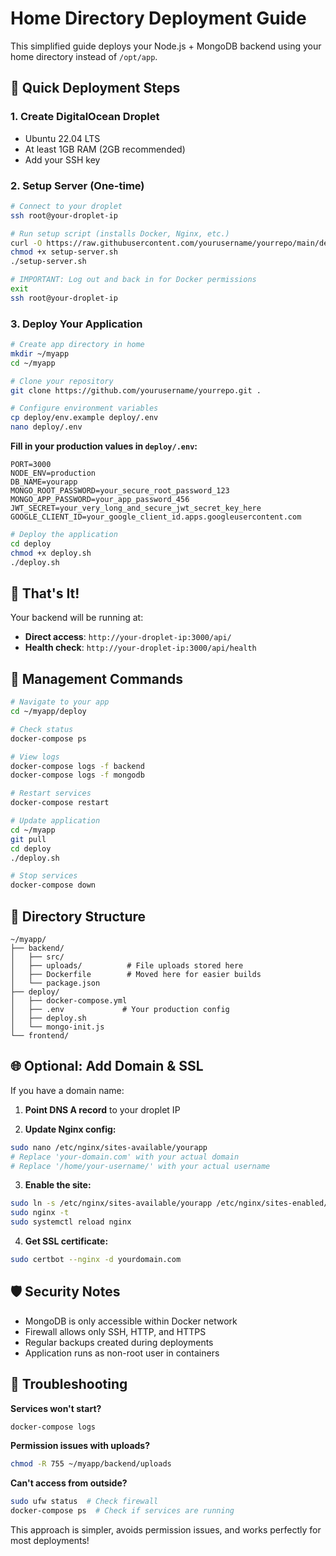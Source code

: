 # Home Directory Deployment Guide

This simplified guide deploys your Node.js + MongoDB backend using your home directory instead of `/opt/app`.

## 🚀 Quick Deployment Steps

### 1. Create DigitalOcean Droplet
- Ubuntu 22.04 LTS
- At least 1GB RAM (2GB recommended)
- Add your SSH key

### 2. Setup Server (One-time)
```bash
# Connect to your droplet
ssh root@your-droplet-ip

# Run setup script (installs Docker, Nginx, etc.)
curl -O https://raw.githubusercontent.com/yourusername/yourrepo/main/deploy/setup-server.sh
chmod +x setup-server.sh
./setup-server.sh

# IMPORTANT: Log out and back in for Docker permissions
exit
ssh root@your-droplet-ip
```

### 3. Deploy Your Application
```bash
# Create app directory in home
mkdir ~/myapp
cd ~/myapp

# Clone your repository
git clone https://github.com/yourusername/yourrepo.git .

# Configure environment variables
cp deploy/env.example deploy/.env
nano deploy/.env
```

**Fill in your production values in `deploy/.env`:**
```env
PORT=3000
NODE_ENV=production
DB_NAME=yourapp
MONGO_ROOT_PASSWORD=your_secure_root_password_123
MONGO_APP_PASSWORD=your_app_password_456
JWT_SECRET=your_very_long_and_secure_jwt_secret_key_here
GOOGLE_CLIENT_ID=your_google_client_id.apps.googleusercontent.com
```

```bash
# Deploy the application
cd deploy
chmod +x deploy.sh
./deploy.sh
```

## 🎯 That's It!

Your backend will be running at:
- **Direct access**: `http://your-droplet-ip:3000/api/`
- **Health check**: `http://your-droplet-ip:3000/api/health`

## 🔧 Management Commands

```bash
# Navigate to your app
cd ~/myapp/deploy

# Check status
docker-compose ps

# View logs
docker-compose logs -f backend
docker-compose logs -f mongodb

# Restart services
docker-compose restart

# Update application
cd ~/myapp
git pull
cd deploy
./deploy.sh

# Stop services
docker-compose down
```

## 📁 Directory Structure
```
~/myapp/
├── backend/
│   ├── src/
│   ├── uploads/          # File uploads stored here
│   ├── Dockerfile        # Moved here for easier builds
│   └── package.json
├── deploy/
│   ├── docker-compose.yml
│   ├── .env             # Your production config
│   ├── deploy.sh
│   └── mongo-init.js
└── frontend/
```

## 🌐 Optional: Add Domain & SSL

If you have a domain name:

1. **Point DNS A record** to your droplet IP

2. **Update Nginx config:**
```bash
sudo nano /etc/nginx/sites-available/yourapp
# Replace 'your-domain.com' with your actual domain
# Replace '/home/your-username/' with your actual username
```

3. **Enable the site:**
```bash
sudo ln -s /etc/nginx/sites-available/yourapp /etc/nginx/sites-enabled/
sudo nginx -t
sudo systemctl reload nginx
```

4. **Get SSL certificate:**
```bash
sudo certbot --nginx -d yourdomain.com
```

## 🛡️ Security Notes

- MongoDB is only accessible within Docker network
- Firewall allows only SSH, HTTP, and HTTPS
- Regular backups created during deployments
- Application runs as non-root user in containers

## 🚨 Troubleshooting

**Services won't start?**
```bash
docker-compose logs
```

**Permission issues with uploads?**
```bash
chmod -R 755 ~/myapp/backend/uploads
```

**Can't access from outside?**
```bash
sudo ufw status  # Check firewall
docker-compose ps  # Check if services are running
```

This approach is simpler, avoids permission issues, and works perfectly for most deployments! 